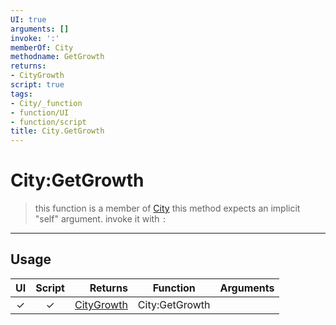 ```yaml
---
UI: true
arguments: []
invoke: ':'
memberOf: City
methodname: GetGrowth
returns:
- CityGrowth
script: true
tags:
- City/_function
- function/UI
- function/script
title: City.GetGrowth
---
```

# City:GetGrowth
> this function is a member of [City](civ-6/lua/City.md)
> this method expects an implicit "self" argument. invoke it with `:`
-----
## Usage
|  UI | Script | Returns | Function | Arguments |
|:---:|:------:|-------:|:--------:|:---------|
|✓|✓|[CityGrowth](civ-6/lua/CityGrowth.md)|City:GetGrowth||
